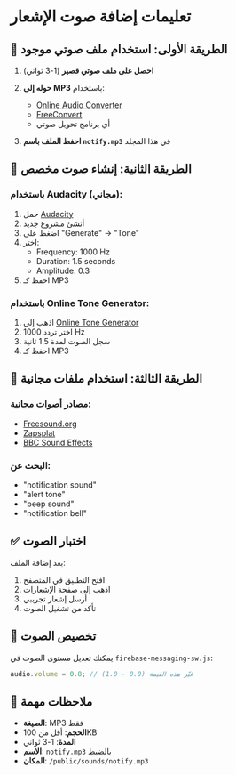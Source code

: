 # تعليمات إضافة صوت الإشعار

## 🎵 الطريقة الأولى: استخدام ملف صوتي موجود

1. **احصل على ملف صوتي قصير** (1-3 ثواني)
2. **حوله إلى MP3** باستخدام:
   - [Online Audio Converter](https://convertio.co/audio-converter/)
   - [FreeConvert](https://www.freeconvert.com/audio-converter)
   - أي برنامج تحويل صوتي

3. **احفظ الملف باسم `notify.mp3`** في هذا المجلد

## 🎵 الطريقة الثانية: إنشاء صوت مخصص

### باستخدام Audacity (مجاني):
1. حمل [Audacity](https://www.audacityteam.org/)
2. أنشئ مشروع جديد
3. اضغط على "Generate" → "Tone"
4. اختر:
   - Frequency: 1000 Hz
   - Duration: 1.5 seconds
   - Amplitude: 0.3
5. احفظ كـ MP3

### باستخدام Online Tone Generator:
1. اذهب إلى [Online Tone Generator](https://www.szynalski.com/tone-generator/)
2. اختر تردد 1000 Hz
3. سجل الصوت لمدة 1.5 ثانية
4. احفظ كـ MP3

## 🎵 الطريقة الثالثة: استخدام ملفات مجانية

### مصادر أصوات مجانية:
- [Freesound.org](https://freesound.org/)
- [Zapsplat](https://www.zapsplat.com/)
- [BBC Sound Effects](https://sound-effects.bbcrewind.co.uk/)

### البحث عن:
- "notification sound"
- "alert tone"
- "beep sound"
- "notification bell"

## ✅ اختبار الصوت

بعد إضافة الملف:

1. افتح التطبيق في المتصفح
2. اذهب إلى صفحة الإشعارات
3. أرسل إشعار تجريبي
4. تأكد من تشغيل الصوت

## 🔧 تخصيص الصوت

يمكنك تعديل مستوى الصوت في `firebase-messaging-sw.js`:

```javascript
audio.volume = 0.8; // غيّر هذه القيمة (0.0 - 1.0)
```

## 📝 ملاحظات مهمة

- **الصيغة**: MP3 فقط
- **الحجم**: أقل من 100KB
- **المدة**: 1-3 ثواني
- **الاسم**: `notify.mp3` بالضبط
- **المكان**: `/public/sounds/notify.mp3`
